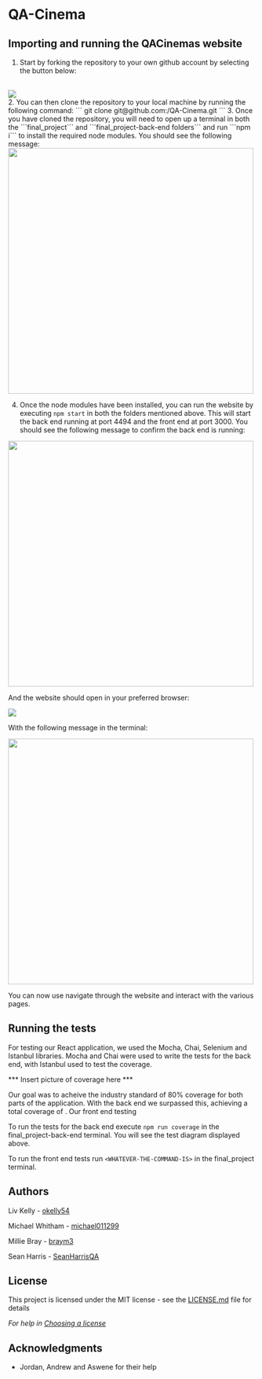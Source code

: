 # QA-Cinema

## Importing and running the QACinemas website

1. Start by forking the repository to your own github account by selecting the button below:
<br/>
<img src="https://github.com/braym3/QA-Cinema/assets/126670640/d10a360c-1611-485d-ab1c-8421d1f0fbbd">
<br/>
2. You can then clone the repository to your local machine by running the following command:
```
git clone git@github.com:<your_github_username>/QA-Cinema.git
```
3. Once you have cloned the repository, you will need to open up a terminal in both the ```final_project``` and ```final_project-back-end folders``` and run ```npm i``` to install the required node modules. You should see the following message:

<img src="https://github.com/braym3/QA-Cinema/assets/126670640/745b611a-eaf6-40da-95dd-ffd045aea116" width="500">

4. Once the node modules have been installed, you can run the website by executing ```npm start``` in both the folders mentioned above. This will start the back end running at port 4494 and the front end at port 3000. You should see the following message to confirm the back end is running:

<img src="https://github.com/braym3/QA-Cinema/assets/126670640/173151e0-9837-4392-af83-e61f8262efa8" width="500">

And the website should open in your preferred browser:

<REPLACE-THIS-IMAGE>
  
<img src="https://github.com/braym3/QA-Cinema/assets/126670640/f6f2a994-8f4a-4592-baf8-f21c19109007">
  
With the following message in the terminal:
  
<img src="https://github.com/braym3/QA-Cinema/assets/126670640/fdda68cc-61fc-489d-8c3f-7dd0ca2561f7" width="500">

You can now use navigate through the website and interact with the various pages.

## Running the tests

For testing our React application, we used the Mocha, Chai, Selenium and Istanbul libraries. Mocha and Chai were used to write the tests for the back end, with Istanbul used to test the coverage. 

*** Insert picture of coverage here ***

Our goal was to acheive the industry standard of 80% coverage for both parts of the application. With the back end we surpassed this, achieving a total coverage of <INSERT-COVERAGE-HERE>. Our front end testing <INSERT-DETAILS-HERE>
  
To run the tests for the back end execute ```npm run coverage``` in the final_project-back-end terminal. You will see the test diagram displayed above.
  
To run the front end tests run ```<WHATEVER-THE-COMMAND-IS>``` in the final_project terminal.
  
## Authors
  
Liv Kelly - [okelly54](https://github.com/okelly54)
  
Michael Whitham - [michael011299](https://github.com/michael011299)
  
Millie Bray - [braym3](https://github.com/braym3)
  
Sean Harris - [SeanHarrisQA](https://github.com/SeanHarrisQA)
  
## License

This project is licensed under the MIT license - see the [LICENSE.md](LICENSE.md) file for details 

*For help in [Choosing a license](https://choosealicense.com/)*

## Acknowledgments

* Jordan, Andrew and Aswene for their help
  
  
